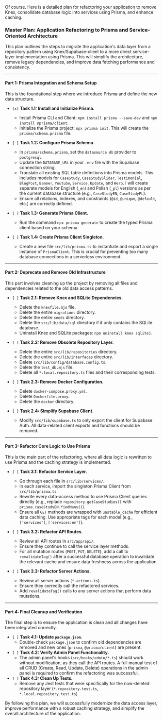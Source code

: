 Of course. Here is a detailed plan for refactoring your application to remove Knex, consolidate database logic into services using Prisma, and enhance caching.

### Master Plan: Application Refactoring to Prisma and Service-Oriented Architecture

This plan outlines the steps to migrate the application's data layer from a repository pattern using Knex/Supabase-client to a more direct service-layer implementation using Prisma. This will simplify the architecture, remove legacy dependencies, and improve data fetching performance and consistency.

---

#### **Part 1: Prisma Integration and Schema Setup**

This is the foundational step where we introduce Prisma and define the new data structure.

*   `[x]` **Task 1.1: Install and Initialize Prisma.**
    *   Install Prisma CLI and Client: `npm install prisma --save-dev` and `npm install @prisma/client`.
    *   Initialize the Prisma project: `npx prisma init`. This will create the `prisma/schema.prisma` file.

*   `[ ]` **Task 1.2: Configure Prisma Schema.**
    *   In `prisma/schema.prisma`, set the `datasource db` provider to `postgresql`.
    *   Update the `DATABASE_URL` in your `.env` file with the Supabase connection string.
    *   Translate all existing SQL table definitions into Prisma models. This includes models for `CaseStudy`, `CaseStudySlider`, `Testimonial`, `BlogPost`, `Banner`, `Youtube`, `Service`, `Update`, and `Hero`. I will create separate models for English (`_en`) and Polish (`_pl`) versions as per the current database structure (e.g., `CaseStudyEN`, `CaseStudyPL`).
    *   Ensure all relations, indexes, and constraints (`@id`, `@unique`, `@default`, etc.) are correctly defined.

*   `[ ]` **Task 1.3: Generate Prisma Client.**
    *   Run the command `npx prisma generate` to create the typed Prisma client based on your schema.

*   `[ ]` **Task 1.4: Create Prisma Client Singleton.**
    *   Create a new file `src/lib/prisma.ts` to instantiate and export a single instance of `PrismaClient`. This is crucial for preventing too many database connections in a serverless environment.

---

#### **Part 2: Deprecate and Remove Old Infrastructure**

This part involves cleaning up the project by removing all files and dependencies related to the old data access patterns.

*   `[ ]` **Task 2.1: Remove Knex and SQLite Dependencies.**
    *   Delete the `knexfile.mjs` file.
    *   Delete the entire `migrations` directory.
    *   Delete the entire `seeds` directory.
    *   Delete the `src/lib/data/sql` directory if it only contains the SQLite database.
    *   Uninstall Knex and SQLite packages: `npm uninstall knex sqlite3`.

*   `[ ]` **Task 2.2: Remove Obsolete Repository Layer.**
    *   Delete the entire `src/lib/repositories` directory.
    *   Delete the entire `src/lib/interfaces` directory.
    *   Delete `src/lib/config/database.config.ts`.
    *   Delete the `test_db.mjs` file.
    *   Delete all `*.local.repository.ts` files and their corresponding tests.

*   `[ ]` **Task 2.3: Remove Docker Configuration.**
    *   Delete `docker-compose.proxy.yml`.
    *   Delete `Dockerfile.proxy`.
    *   Delete the `docker` directory.

*   `[ ]` **Task 2.4: Simplify Supabase Client.**
    *   Modify `src/lib/supabase.ts` to only export the client for Supabase Auth. All data-related client exports and functions should be removed.

---

#### **Part 3: Refactor Core Logic to Use Prisma**

This is the main part of the refactoring, where all data logic is rewritten to use Prisma and the caching strategy is implemented.

*   `[ ]` **Task 3.1: Refactor Service Layer.**
    *   Go through each file in `src/lib/services/`.
    *   In each service, import the singleton Prisma Client from `src/lib/prisma.ts`.
    *   Rewrite every data-access method to use Prisma Client queries directly (e.g., replace `repository.getCaseStudies()` with `prisma.caseStudyEN.findMany()`).
    *   Ensure all `GET` methods are wrapped with `unstable_cache` for efficient data caching. Use appropriate tags for each model (e.g., `['services']`, `['services:en']`).

*   `[ ]` **Task 3.2: Refactor API Routes.**
    *   Review all API routes in `src/app/api/`.
    *   Ensure they continue to call the service layer methods.
    *   For all mutation routes (`POST`, `PUT`, `DELETE`), add a call to `revalidateTag()` after a successful database operation to invalidate the relevant cache and ensure data freshness across the application.

*   `[ ]` **Task 3.3: Refactor Server Actions.**
    *   Review all server actions (`*.actions.ts`).
    *   Ensure they correctly call the refactored services.
    *   Add `revalidateTag()` calls to any server actions that perform data mutations.

---

#### **Part 4: Final Cleanup and Verification**

The final step is to ensure the application is clean and all changes have been integrated correctly.

*   `[ ]` **Task 4.1: Update `package.json`.**
    *   Double-check `package.json` to confirm old dependencies are removed and new ones (`prisma`, `@prisma/client`) are present.
*   `[ ]` **Task 4.2: Verify Admin Panel Functionality.**
    *   The admin panel's hooks (`src/hooks/admin/*.ts`) should work without modification, as they call the API routes. A full manual test of all CRUD (Create, Read, Update, Delete) operations in the admin panel is required to confirm the refactoring was successful.
*   `[ ]` **Task 4.3: Clean Up Tests.**
    *   Remove any Jest tests that were specifically for the now-deleted repository layer (`*.repository.test.ts`, `*.local.repository.test.ts`).

By following this plan, we will successfully modernize the data access layer, improve performance with a robust caching strategy, and simplify the overall architecture of the application.